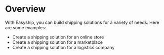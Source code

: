 # Overview

With Easyship, you can build shipping solutions for a variety of needs. Here are some examples:

- Create a shipping solution for an online store
- Create a shipping solution for a marketplace
- Create a shipping solution for a logistics company
